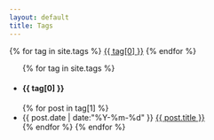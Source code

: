 ```yaml
---
layout: default
title: Tags
---
```


<div id='tag_cloud'>
{% for tag in site.tags %}
<a href="#{{ tag[0] }}" title="{{ tag[0] }}" rel="{{ tag[1].size }}">{{ tag[0] }}</a>
{% endfor %}
</div>

<ul class="unstyled">
{% for tag in site.tags %}
  <h4><li id="{{ tag[0] }}">{{ tag[0] }}</li></h4>
{% for post in tag[1] %}
  <li>
  <time datetime="{{ post.date | date:"%Y-%m-%d" }}">{{ post.date | date:"%Y-%m-%d" }}</time> <a href="{{ site.url }}{{ post.url }}" title="{{ post.title }}">{{ post.title }}</a>
  </li>
{% endfor %}
{% endfor %}
</ul>

<script src="/media/js/jquery.tagcloud.js" type="text/javascript" charset="utf-8"></script> 
<script language="javascript">
$.fn.tagcloud.defaults = {
    size: {start: 1, end: 1, unit: 'em'},
      color: {start: '#f8e0e6', end: '#ff3333'}
};

$(function () {
    $('#tag_cloud a').tagcloud();
});
</script>
